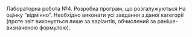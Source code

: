Лабораторна робота  №4. Розробка програм, що розгалужуються
На оцінку “відмінно”. Необхідно виконати усі завдання з даної категорії (проте звіт виконується лише за варіантів, обчислений за раніше-визначеною формулою).
 
